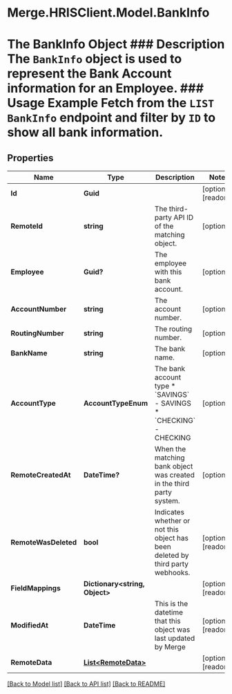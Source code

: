 # Merge.HRISClient.Model.BankInfo
# The BankInfo Object ### Description The `BankInfo` object is used to represent the Bank Account information for an Employee.  ### Usage Example Fetch from the `LIST BankInfo` endpoint and filter by `ID` to show all bank information.

## Properties

Name | Type | Description | Notes
------------ | ------------- | ------------- | -------------
**Id** | **Guid** |  | [optional] [readonly] 
**RemoteId** | **string** | The third-party API ID of the matching object. | [optional] 
**Employee** | **Guid?** | The employee with this bank account. | [optional] 
**AccountNumber** | **string** | The account number. | [optional] 
**RoutingNumber** | **string** | The routing number. | [optional] 
**BankName** | **string** | The bank name. | [optional] 
**AccountType** | **AccountTypeEnum** | The bank account type  * &#x60;SAVINGS&#x60; - SAVINGS * &#x60;CHECKING&#x60; - CHECKING | [optional] 
**RemoteCreatedAt** | **DateTime?** | When the matching bank object was created in the third party system. | [optional] 
**RemoteWasDeleted** | **bool** | Indicates whether or not this object has been deleted by third party webhooks. | [optional] [readonly] 
**FieldMappings** | **Dictionary&lt;string, Object&gt;** |  | [optional] [readonly] 
**ModifiedAt** | **DateTime** | This is the datetime that this object was last updated by Merge | [optional] [readonly] 
**RemoteData** | [**List&lt;RemoteData&gt;**](RemoteData.md) |  | [optional] [readonly] 

[[Back to Model list]](../README.md#documentation-for-models) [[Back to API list]](../README.md#documentation-for-api-endpoints) [[Back to README]](../README.md)

